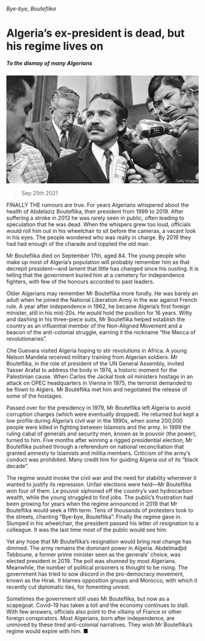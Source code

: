 ###### Bye-bye, Bouteflika

# Algeria’s ex-president is dead, but his regime lives on 

##### To the dismay of many Algerians 

![image](images/20210925_MAP002_0.jpg) 

> Sep 25th 2021 

FINALLY THE rumours are true. For years Algerians whispered about the health of Abdelaziz Bouteflika, their president from 1999 to 2019. After suffering a stroke in 2013 he was rarely seen in public, often leading to speculation that he was dead. When the whispers grew too loud, officials would roll him out in his wheelchair to sit before the cameras, a vacant look in his eyes. The people wondered who was really in charge. By 2019 they had had enough of the charade and toppled the old man.

Mr Bouteflika died on September 17th, aged 84. The young people who make up most of Algeria’s population will probably remember him as that decrepit president—and lament that little has changed since his ousting. It is telling that the government buried him at a cemetery for independence fighters, with few of the honours accorded to past leaders.


Older Algerians may remember Mr Bouteflika more fondly. He was barely an adult when he joined the National Liberation Army in the war against French rule. A year after independence in 1962, he became Algeria’s first foreign minister, still in his mid-20s. He would hold the position for 16 years. Witty and dashing in his three-piece suits, Mr Bouteflika helped establish the country as an influential member of the Non-Aligned Movement and a beacon of the anti-colonial struggle, earning it the nickname “the Mecca of revolutionaries”.

Che Guevara visited Algeria hoping to stir revolutions in Africa. A young Nelson Mandela received military training from Algerian soldiers. Mr Bouteflika, in the role of president of the UN General Assembly, invited Yasser Arafat to address the body in 1974, a historic moment for the Palestinian cause. When Carlos the Jackal took oil ministers hostage in an attack on OPEC headquarters in Vienna in 1975, the terrorist demanded to be flown to Algiers. Mr Bouteflika met him and negotiated the release of some of the hostages.

Passed over for the presidency in 1979, Mr Bouteflika left Algeria to avoid corruption charges (which were eventually dropped). He returned but kept a low profile during Algeria’s civil war in the 1990s, when some 200,000 people were killed in fighting between Islamists and the army. In 1999 the ruling cabal of generals and security men, known as le pouvoir (the power), turned to him. Five months after winning a rigged presidential election, Mr Bouteflika pushed through a referendum on national reconciliation that granted amnesty to Islamists and militia members. Criticism of the army’s conduct was prohibited. Many credit him for guiding Algeria out of its “black decade”.

The regime would invoke the civil war and the need for stability whenever it wanted to justify its repression. Unfair elections were held—Mr Bouteflika won four of them. Le pouvoir siphoned off the country’s vast hydrocarbon wealth, while the young struggled to find jobs. The public’s frustration had been growing for years when the regime announced in 2019 that Mr Bouteflika would seek a fifth term. Tens of thousands of protesters took to the streets, chanting “Bye-bye, Bouteflika”. Finally the regime gave in. Slumped in his wheelchair, the president passed his letter of resignation to a colleague. It was the last time most of the public would see him.

Yet any hope that Mr Bouteflika’s resignation would bring real change has dimmed. The army remains the dominant power in Algeria. Abdelmadjid Tebboune, a former prime minister seen as the generals’ choice, was elected president in 2019. The poll was shunned by most Algerians. Meanwhile, the number of political prisoners is thought to be rising. The government has tried to sow discord in the pro-democracy movement, known as the Hirak. It blames opposition groups and Morocco, with which it recently cut diplomatic ties, for fomenting unrest.

Sometimes the government still uses Mr Bouteflika, but now as a scapegoat. Covid-19 has taken a toll and the economy continues to stall. With few answers, officials also point to the villainy of France or other foreign conspirators. Most Algerians, born after independence, are unmoved by these tired anti-colonial narratives. They wish Mr Bouteflika’s regime would expire with him. ■

